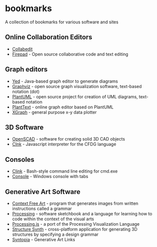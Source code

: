 # bookmarks
A collection of bookmarks for various software and sites

## Online Collaboration Editors

* [Collabedit](http://collabedit.com)
* [Firepad](https://demo.firepad.io) - Open source collaborative code and text editing

## Graph editors

* [Yed](https://www.yworks.com/products/yed) - Java-based graph editor to generate diagrams
* [Graphviz](http://www.graphviz.org/) - open source graph visualization software, text-based notation (dot)
* [PlantUML](http://plantuml.com/) - open source project for creation of UML diagrams, text-based notation
* [PlantText](https://www.planttext.com/) - online graph editor based on PlantUML
* [XGraph](http://www.xgraph.org/) - general purpose x-y data plotter

## 3D Software

* [OpenSCAD](http://www.openscad.org/) - software for creating solid 3D CAD objects
* [CInk](http://cink.applegrew.com/) - Javascript interpreter for the CFDG language

## Consoles

* [Clink](https://mridgers.github.io/clink/) - Bash-style command line editing for cmd.exe
* [Console](https://github.com/cbucher/console) - Windows console with tabs

## Generative Art Software

* [Context Free Art](https://www.contextfreeart.org/) -  program that generates images from written instructions called a grammar
* [Processing](https://processing.org/) - software sketchbook and a language for learning how to code within the context of the visual arts
* [Processing.js](http://processingjs.org/) - a port of the Processing Visualization Language 
* [Structure Synth](http://structuresynth.sourceforge.net/) - cross-platform application for generating 3D structures by specifying a design grammar
* [Syntopia](http://blog.hvidtfeldts.net/index.php/generative-art-links/) - Generative Art Links
